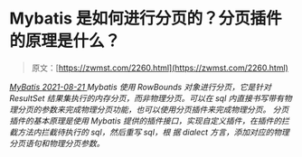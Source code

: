 <!--yml
category: 未分类
date: 0001-01-01 00:00:00
-->

# Mybatis 是如何进行分页的？分页插件的原理是什么？

> 原文：[https://zwmst.com/2260.html](https://zwmst.com/2260.html)

   [ *MyBatis* ](https://zwmst.com/mybatis)*[ <time datetime="2021-08-21T11:57:50+08:00"> 2021-08-21 </time> ](https://zwmst.com/2260.html)  Mybatis 使用 RowBounds 对象进行分页，它是针对 ResultSet 结果集执行的内存分页，而非物理分页。可以在 sql 内直接书写带有物理分页的参数来完成物理分页功能，也可以使用分页插件来完成物理分页。
分页插件的基本原理是使用 Mybatis 提供的插件接口，实现自定义插件，在插件的拦截方法内拦截待执行的 sql，然后重写 sql，根 据 dialect 方言，添加对应的物理分页语句和物理分页参数。*